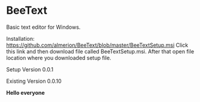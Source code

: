 # BeeText
Basic text editor for Windows.

Installation:
https://github.com/almerion/BeeText/blob/master/BeeTextSetup.msi 
Click this link and then download file called BeeTextSetup.msi.
After that open file location where you downloaded setup file.

Setup Version 0.0.1

Existing Version 0.0.10

**Hello everyone**
